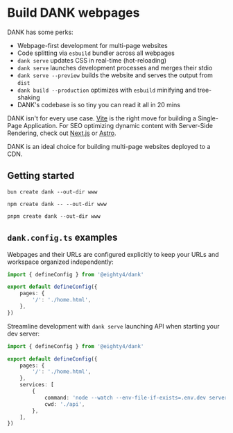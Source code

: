 # Build DANK webpages

DANK has some perks:

- Webpage-first development for multi-page websites
- Code splitting via `esbuild` bundler across all webpages
- `dank serve` updates CSS in real-time (hot-reloading)
- `dank serve` launches development processes and merges their stdio
- `dank serve --preview` builds the website and serves the output from `dist`
- `dank build --production` optimizes with `esbuild` minifying and tree-shaking
- DANK's codebase is so tiny you can read it all in 20 mins

DANK isn't for every use case.
[Vite](https://vite.dev) is the right move for building a Single-Page Application.
For SEO optimizing dynamic content with Server-Side Rendering,
check out [Next.js](https://nextjs.org) or [Astro](https://astro.build).

DANK is an ideal choice for building multi-page websites deployed to a CDN.

## Getting started

```
bun create dank --out-dir www

npm create dank -- --out-dir www

pnpm create dank --out-dir www
```

## `dank.config.ts` examples

Webpages and their URLs are configured explicitly to keep your URLs
and workspace organized independently:

```typescript
import { defineConfig } from '@eighty4/dank'

export default defineConfig({
    pages: {
        '/': './home.html',
    },
})
```

Streamline development with `dank serve` launching API when starting your dev server:

```typescript
import { defineConfig } from '@eighty4/dank'

export default defineConfig({
    pages: {
        '/': './home.html',
    },
    services: [
        {
            command: 'node --watch --env-file-if-exists=.env.dev server.ts',
            cwd: './api',
        },
    ],
})
```
